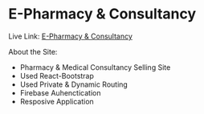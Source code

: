 # E-Pharmacy & Consultancy

Live Link:  [E-Pharmacy & Consultancy](https://e-commerce-with-context.web.app/)

About the Site: 

- Pharmacy & Medical Consultancy Selling Site
- Used React-Bootstrap
- Used Private & Dynamic Routing
- Firebase Auhenctication
- Resposive Application


